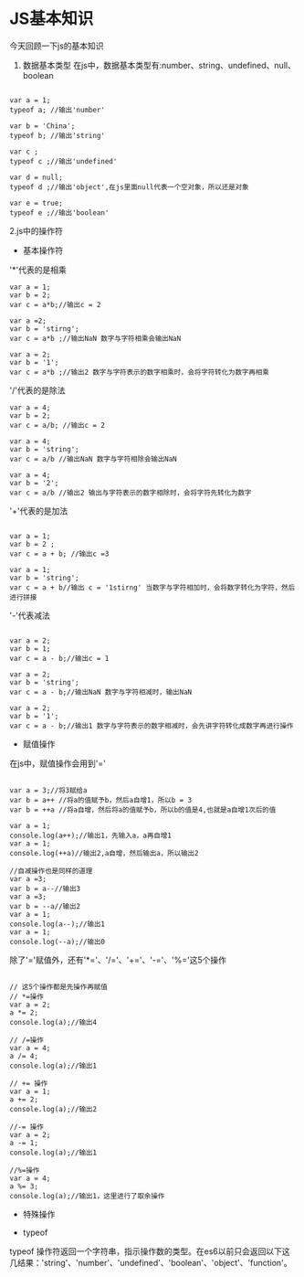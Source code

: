 # JS基本知识

今天回顾一下js的基本知识

1. 数据基本类型
在js中，数据基本类型有:number、string、undefined、null、boolean

```

var a = 1;
typeof a; //输出'number'

var b = 'China';
typeof b; //输出'string'

var c ;
typeof c ;//输出'undefined'

var d = null;
typeof d ;//输出'object',在js里面null代表一个空对象，所以还是对象

var e = true;
typeof e ;//输出'boolean'
```

2.js中的操作符

* 基本操作符

'*'代表的是相乘

```
var a = 1;
var b = 2;
var c = a*b;//输出c = 2

var a =2;
var b = 'stirng';
var c = a*b ;//输出NaN 数字与字符相乘会输出NaN

var a = 2;
var b = '1';
var c = a*b ;//输出2 数字与字符表示的数字相乘时，会将字符转化为数字再相乘
```

'/'代表的是除法

```
var a = 4;
var b = 2;
var c = a/b; //输出c = 2

var a = 4;
var b = 'string';
var c = a/b //输出NaN 数字与字符相除会输出NaN

var a = 4;
var b = '2';
var c = a/b //输出2 输出与字符表示的数字相除时，会将字符先转化为数字
```

'+'代表的是加法
```

var a = 1;
var b = 2 ;
var c = a + b; //输出c =3

var a = 1;
var b = 'string';
var c = a + b//输出 c = '1stirng' 当数字与字符相加时，会将数字转化为字符，然后进行拼接
```

'-'代表减法

```

var a = 2;
var b = 1;
var c = a - b;//输出c = 1

var a = 2;
var b = 'string';
var c = a - b;//输出NaN 数字与字符相减时，输出NaN

var a = 2;
var b = '1';
var c = a - b;//输出1 数字与字符表示的数字相减时，会先讲字符转化成数字再进行操作
```

* 赋值操作

在js中，赋值操作会用到'='

```

var a = 3;//将3赋给a
var b = a++ //将a的值赋予b，然后a自增1，所以b = 3
var b = ++a //将a自增，然后将a的值赋予b，所以b的值是4,也就是a自增1次后的值

var a = 1;
console.log(a++);//输出1，先输入a，a再自增1
var a = 1;
console.log(++a)//输出2,a自增，然后输出a，所以输出2

//自减操作也是同样的道理
var a =3;
var b = a--//输出3
var a =3;
var b = --a//输出2
var a = 1;
console.log(a--);//输出1
var a = 1;
console.log(--a);//输出0

```
除了'='赋值外，还有'*='、'/='、'+='、'-='、'%='这5个操作


```

// 这5个操作都是先操作再赋值
// *=操作 
var a = 2;
a *= 2;
console.log(a);//输出4

// /=操作
var a = 4;
a /= 4;
console.log(a);//输出1

// += 操作
var a = 1;
a += 2;
console.log(a);//输出2

//-= 操作
var a = 2;
a -= 1;
console.log(a);//输出1

//%=操作
var a = 4;
a %= 3;
console.log(a);//输出1，这里进行了取余操作
```

* 特殊操作

* typeof

typeof 操作符返回一个字符串，指示操作数的类型。在es6以前只会返回以下这几结果：'string'、'number'、'undefined'、'boolean'、'object'、'function'。

